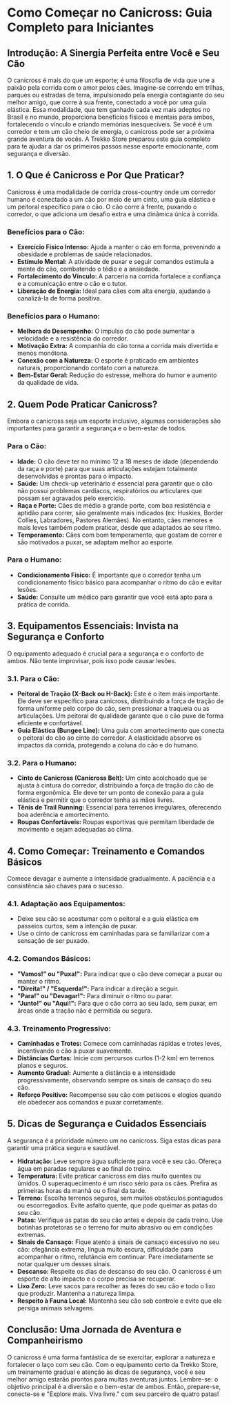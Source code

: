 # Como Começar no Canicross: Guia Completo para Iniciantes

## Introdução: A Sinergia Perfeita entre Você e Seu Cão

O canicross é mais do que um esporte; é uma filosofia de vida que une a paixão pela corrida com o amor pelos cães. Imagine-se correndo em trilhas, parques ou estradas de terra, impulsionado pela energia contagiante do seu melhor amigo, que corre à sua frente, conectado a você por uma guia elástica. Essa modalidade, que tem ganhado cada vez mais adeptos no Brasil e no mundo, proporciona benefícios físicos e mentais para ambos, fortalecendo o vínculo e criando memórias inesquecíveis. Se você é um corredor e tem um cão cheio de energia, o canicross pode ser a próxima grande aventura de vocês. A Trekko Store preparou este guia completo para te ajudar a dar os primeiros passos nesse esporte emocionante, com segurança e diversão.

## 1. O Que é Canicross e Por Que Praticar?

Canicross é uma modalidade de corrida cross-country onde um corredor humano é conectado a um cão por meio de um cinto, uma guia elástica e um peitoral específico para o cão. O cão corre à frente, puxando o corredor, o que adiciona um desafio extra e uma dinâmica única à corrida.

### Benefícios para o Cão:
- **Exercício Físico Intenso:** Ajuda a manter o cão em forma, prevenindo a obesidade e problemas de saúde relacionados.
- **Estímulo Mental:** A atividade de puxar e seguir comandos estimula a mente do cão, combatendo o tédio e a ansiedade.
- **Fortalecimento do Vínculo:** A parceria na corrida fortalece a confiança e a comunicação entre o cão e o tutor.
- **Liberação de Energia:** Ideal para cães com alta energia, ajudando a canalizá-la de forma positiva.

### Benefícios para o Humano:
- **Melhora do Desempenho:** O impulso do cão pode aumentar a velocidade e a resistência do corredor.
- **Motivação Extra:** A companhia do cão torna a corrida mais divertida e menos monótona.
- **Conexão com a Natureza:** O esporte é praticado em ambientes naturais, proporcionando contato com a natureza.
- **Bem-Estar Geral:** Redução do estresse, melhora do humor e aumento da qualidade de vida.

## 2. Quem Pode Praticar Canicross?

Embora o canicross seja um esporte inclusivo, algumas considerações são importantes para garantir a segurança e o bem-estar de todos.

### Para o Cão:
- **Idade:** O cão deve ter no mínimo 12 a 18 meses de idade (dependendo da raça e porte) para que suas articulações estejam totalmente desenvolvidas e prontas para o impacto.
- **Saúde:** Um check-up veterinário é essencial para garantir que o cão não possui problemas cardíacos, respiratórios ou articulares que possam ser agravados pelo exercício.
- **Raça e Porte:** Cães de médio a grande porte, com boa resistência e aptidão para correr, são geralmente mais indicados (ex: Huskies, Border Collies, Labradores, Pastores Alemães). No entanto, cães menores e mais leves também podem praticar, desde que adaptados ao seu ritmo.
- **Temperamento:** Cães com bom temperamento, que gostam de correr e são motivados a puxar, se adaptam melhor ao esporte.

### Para o Humano:
- **Condicionamento Físico:** É importante que o corredor tenha um condicionamento físico básico para acompanhar o ritmo do cão e evitar lesões.
- **Saúde:** Consulte um médico para garantir que você está apto para a prática de corrida.

## 3. Equipamentos Essenciais: Invista na Segurança e Conforto

O equipamento adequado é crucial para a segurança e o conforto de ambos. Não tente improvisar, pois isso pode causar lesões.

### 3.1. Para o Cão:
- **Peitoral de Tração (X-Back ou H-Back):** Este é o item mais importante. Ele deve ser específico para canicross, distribuindo a força de tração de forma uniforme pelo corpo do cão, sem pressionar a traqueia ou as articulações. Um peitoral de qualidade garante que o cão puxe de forma eficiente e confortável.
- **Guia Elástica (Bungee Line):** Uma guia com amortecimento que conecta o peitoral do cão ao cinto do corredor. A elasticidade absorve os impactos da corrida, protegendo a coluna do cão e do humano.

### 3.2. Para o Humano:
- **Cinto de Canicross (Canicross Belt):** Um cinto acolchoado que se ajusta à cintura do corredor, distribuindo a força de tração do cão de forma ergonômica. Ele deve ter um ponto de conexão para a guia elástica e permitir que o corredor tenha as mãos livres.
- **Tênis de Trail Running:** Essencial para terrenos irregulares, oferecendo boa aderência e amortecimento.
- **Roupas Confortáveis:** Roupas esportivas que permitam liberdade de movimento e sejam adequadas ao clima.

## 4. Como Começar: Treinamento e Comandos Básicos

Comece devagar e aumente a intensidade gradualmente. A paciência e a consistência são chaves para o sucesso.

### 4.1. Adaptação aos Equipamentos:
- Deixe seu cão se acostumar com o peitoral e a guia elástica em passeios curtos, sem a intenção de puxar.
- Use o cinto de canicross em caminhadas para se familiarizar com a sensação de ser puxado.

### 4.2. Comandos Básicos:
- **"Vamos!" ou "Puxa!":** Para indicar que o cão deve começar a puxar ou manter o ritmo.
- **"Direita!" / "Esquerda!":** Para indicar a direção a seguir.
- **"Para!" ou "Devagar!":** Para diminuir o ritmo ou parar.
- **"Junto!" ou "Aqui!":** Para que o cão corra ao seu lado, sem puxar, em áreas onde a tração não é permitida ou segura.

### 4.3. Treinamento Progressivo:
- **Caminhadas e Trotes:** Comece com caminhadas rápidas e trotes leves, incentivando o cão a puxar suavemente.
- **Distâncias Curtas:** Inicie com percursos curtos (1-2 km) em terrenos planos e seguros.
- **Aumento Gradual:** Aumente a distância e a intensidade progressivamente, observando sempre os sinais de cansaço do seu cão.
- **Reforço Positivo:** Recompense seu cão com petiscos e elogios quando ele obedecer aos comandos e puxar corretamente.

## 5. Dicas de Segurança e Cuidados Essenciais

A segurança é a prioridade número um no canicross. Siga estas dicas para garantir uma prática segura e saudável.

- **Hidratação:** Leve sempre água suficiente para você e seu cão. Ofereça água em paradas regulares e ao final do treino.
- **Temperatura:** Evite praticar canicross em dias muito quentes ou úmidos. O superaquecimento é um risco sério para os cães. Prefira as primeiras horas da manhã ou o final da tarde.
- **Terreno:** Escolha terrenos seguros, sem muitos obstáculos pontiagudos ou escorregadios. Evite asfalto quente, que pode queimar as patas do seu cão.
- **Patas:** Verifique as patas do seu cão antes e depois de cada treino. Use botinhas protetoras se o terreno for muito abrasivo ou em condições extremas.
- **Sinais de Cansaço:** Fique atento a sinais de cansaço excessivo no seu cão: ofegância extrema, língua muito escura, dificuldade para acompanhar o ritmo, relutância em continuar. Pare imediatamente se notar qualquer um desses sinais.
- **Descanso:** Respeite os dias de descanso do seu cão. O canicross é um esporte de alto impacto e o corpo precisa se recuperar.
- **Lixo Zero:** Leve sacos para recolher as fezes do seu cão e todo o lixo que produzir. Mantenha a natureza limpa.
- **Respeito à Fauna Local:** Mantenha seu cão sob controle e evite que ele persiga animais selvagens.

## Conclusão: Uma Jornada de Aventura e Companheirismo

O canicross é uma forma fantástica de se exercitar, explorar a natureza e fortalecer o laço com seu cão. Com o equipamento certo da Trekko Store, um treinamento gradual e atenção às dicas de segurança, você e seu melhor amigo estarão prontos para muitas aventuras juntos. Lembre-se: o objetivo principal é a diversão e o bem-estar de ambos. Então, prepare-se, conecte-se e "Explore mais. Viva livre." com seu parceiro de quatro patas!

